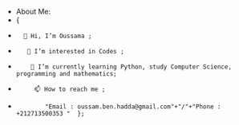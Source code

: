 - About Me:
- {
-       👋 Hi, I’m Oussama ;
-        👀 I’m interested in Codes ;
-         🌱 I’m currently learning Python, study Computer Science, programming and mathematics;
-          📫 How to reach me ;
-             "Email : oussam.ben.hadda@gmail.com"+"/"+"Phone : +212713500353 "  };

